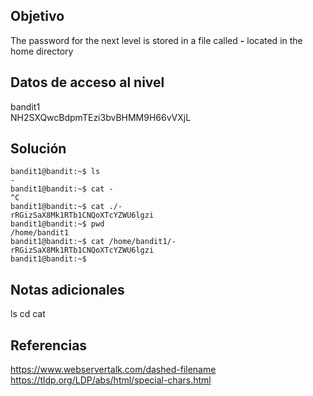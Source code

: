 ## Objetivo
The password for the next level is stored in a file called **-** located in the home directory

## Datos de acceso al nivel
bandit1  
NH2SXQwcBdpmTEzi3bvBHMM9H66vVXjL

## Solución
```
bandit1@bandit:~$ ls
-
bandit1@bandit:~$ cat -
^C
bandit1@bandit:~$ cat ./-
rRGizSaX8Mk1RTb1CNQoXTcYZWU6lgzi
bandit1@bandit:~$ pwd
/home/bandit1
bandit1@bandit:~$ cat /home/bandit1/-
rRGizSaX8Mk1RTb1CNQoXTcYZWU6lgzi
bandit1@bandit:~$
```

## Notas adicionales
ls
cd
cat

## Referencias
https://www.webservertalk.com/dashed-filename
https://tldp.org/LDP/abs/html/special-chars.html
